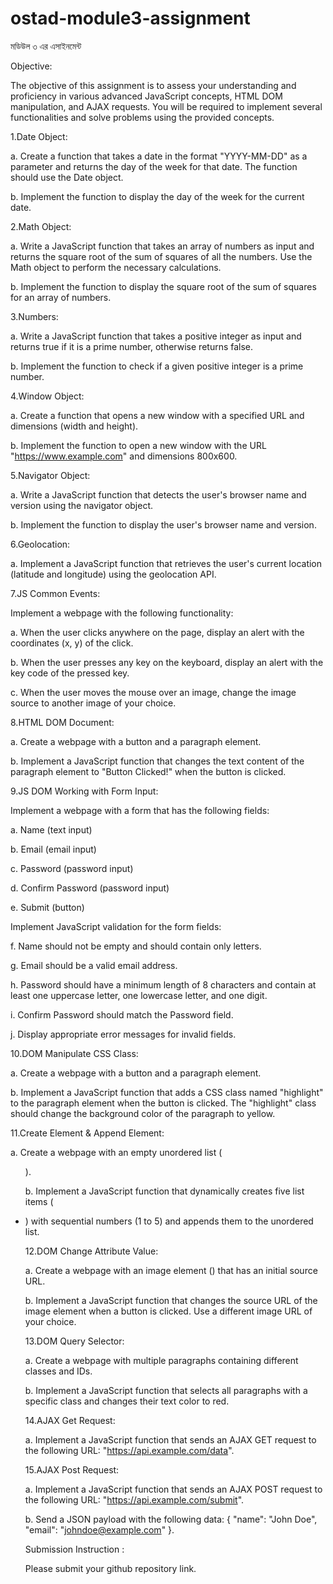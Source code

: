# ostad-module3-assignment

মডিউল ৩ এর এসাইনমেন্ট

Objective:

The objective of this assignment is to assess your understanding and proficiency in various advanced JavaScript concepts, HTML DOM manipulation, and AJAX requests. You will be required to implement several functionalities and solve  problems using the provided concepts. 

 

1.Date Object:

a. Create a function that takes a date in the format "YYYY-MM-DD" as a parameter and returns the day of the week for that date. The function should use the Date object.

 

b. Implement the function to display the day of the week for the current date.

 

2.Math Object:

a. Write a JavaScript function that takes an array of numbers as input and returns the square root of the sum of squares of all the numbers. Use the Math object to perform the necessary calculations.

 

b. Implement the function to display the square root of the sum of squares for an array of numbers.

 

3.Numbers:

a. Write a JavaScript function that takes a positive integer as input and returns true if it is a prime number, otherwise returns false.

b. Implement the function to check if a given positive integer is a prime number.

4.Window Object:

a. Create a function that opens a new window with a specified URL and dimensions (width and height).

b. Implement the function to open a new window with the URL "https://www.example.com" and dimensions 800x600.

 

5.Navigator Object:

a. Write a JavaScript function that detects the user's browser name and version using the navigator object.

b. Implement the function to display the user's browser name and version.

 

6.Geolocation:

a. Implement a JavaScript function that retrieves the user's current location (latitude and longitude) using the geolocation API.

 

7.JS Common Events:

Implement a webpage with the following functionality:

a. When the user clicks anywhere on the page, display an alert with the coordinates (x, y) of the click.

b. When the user presses any key on the keyboard, display an alert with the key code of the pressed key.

c. When the user moves the mouse over an image, change the image source to another image of your choice.

 

8.HTML DOM Document:

a. Create a webpage with a button and a paragraph element.

b. Implement a JavaScript function that changes the text content of the paragraph element to "Button Clicked!" when the button is clicked.

 

9.JS DOM Working with Form Input:

Implement a webpage with a form that has the following fields:

a. Name (text input)

b. Email (email input)

c. Password (password input)

d. Confirm Password (password input)

e. Submit (button)

Implement JavaScript validation for the form fields:

f. Name should not be empty and should contain only letters.

g. Email should be a valid email address.

h. Password should have a minimum length of 8 characters and contain at least one uppercase letter, one lowercase letter, and one digit.

i. Confirm Password should match the Password field.

j. Display appropriate error messages for invalid fields.





10.DOM Manipulate CSS Class:

a. Create a webpage with a button and a paragraph element.

b. Implement a JavaScript function that adds a CSS class named "highlight" to the paragraph element when the button is clicked. The "highlight" class should change the background color of the paragraph to yellow.

 

11.Create Element & Append Element:

a. Create a webpage with an empty unordered list (<ul>).

b. Implement a JavaScript function that dynamically creates five list items (<li>) with sequential numbers (1 to 5) and appends them to the unordered list.

12.DOM Change Attribute Value:

a. Create a webpage with an image element (<img>) that has an initial source URL.

b. Implement a JavaScript function that changes the source URL of the image element when a button is clicked. Use a different image URL of your choice.

 

13.DOM Query Selector:

a. Create a webpage with multiple paragraphs containing different classes and IDs.

b. Implement a JavaScript function that selects all paragraphs with a specific class and changes their text color to red.

 

14.AJAX Get Request:

a. Implement a JavaScript function that sends an AJAX GET request to the following URL: "https://api.example.com/data".

 

15.AJAX Post Request:

a. Implement a JavaScript function that sends an AJAX POST request to the following URL: "https://api.example.com/submit".

b. Send a JSON payload with the following data: { "name": "John Doe", "email": "johndoe@example.com" }.




Submission Instruction :

Please submit your github repository link.

